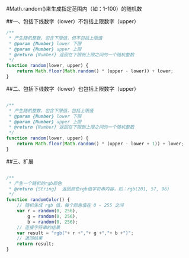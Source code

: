 #Math.random()来生成指定范围内（如：1-100）的随机数

##一、包括下线数字（lower）不包括上限数字（upper）
```js
/**
 * 产生随机整数，包含下限值，但不包括上限值
 * @param {Number} lower 下限
 * @param {Number} upper 上限
 * @return {Number} 返回在下限到上限之间的一个随机整数
 */
function random(lower, upper) {
	return Math.floor(Math.random() * (upper - lower)) + lower;
}
```
##二、包括下线数字（lower）也包括上限数字（upper）
```js

/**
 * 产生随机整数，包含下限值，包括上限值
 * @param {Number} lower 下限
 * @param {Number} upper 上限
 * @return {Number} 返回在下限到上限之间的一个随机整数
 */
function random(lower, upper) {
	return Math.floor(Math.random() * (upper - lower + 1)) + lower;
}
```

##三、扩展
```js

/**
 * 产生一个随机的rgb颜色
 * @return {String}  返回颜色rgb值字符串内容，如：rgb(201, 57, 96)
 */
function randomColor() {
	// 随机生成 rgb 值，每个颜色值在 0 - 255 之间
	var r = random(0, 256),
		g = random(0, 256),
		b = random(0, 256);
	// 连接字符串的结果
	var result = "rgb("+ r +","+ g +","+ b +")";
	// 返回结果
	return result;
}
```